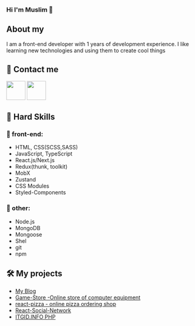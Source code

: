 ### Hi I'm Muslim 👋
## About my
I am a front-end developer with 1 years of development experience. I like learning new technologies and using them to create cool things
## 🔗 Contact me
[<img src="https://image.similarpng.com/thumbnail/2021/01/Telegram-icon-on-transparent-background-PNG.png" width="50">](https://t.me/abusafiia)
[<img src="https://upload.wikimedia.org/wikipedia/commons/thumb/f/f8/LinkedIn_icon_circle.svg/2048px-LinkedIn_icon_circle.svg.png" width="50">](https://www.linkedin.com/feed/)
## 🔨  Hard Skills
### 🚀 front-end:
  - HTML, CSS(SCSS,SASS)
  - JavaScript, TypeScript
  - React.js/Next.js
  - Redux(thunk, toolkit)
  - MobX
  - Zustand
  - CSS Modules
  - Styled-Components
### 💬 other:
  - Node.js
  - MongoDB
  - Mongoose
  - Shel
  - git
  - npm
## 🛠️ My projects
  - [My Blog](https://github.com/zamukaev/capstone-project)
  - [Game-Store -Online store of computer equipment](https://github.com/ihopeyoucanfly/gameStore-frontend)
  - [react-pizza - online pizza ordering shop](https://github.com/zamukaev/React-pizza-typescript)
  - [React-Social-Network](https://github.com/zamukaev/React-Social-Network)
  - [ITGID.INFO PHP](http://f9959517.beget.tech/)
 
